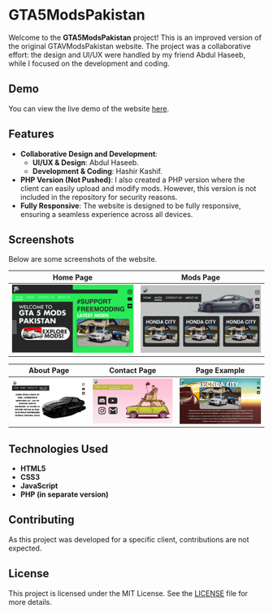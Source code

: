 # GTA5ModsPakistan

Welcome to the **GTA5ModsPakistan** project! This is an improved version of the original GTAVModsPakistan website. The project was a collaborative effort: the design and UI/UX were handled by my friend Abdul Haseeb, while I focused on the development and coding.

## Demo

You can view the live demo of the website [here](https://ihashir.github.io/gta5modspk).

## Features

- **Collaborative Design and Development**: 
  - **UI/UX & Design**: Abdul Haseeb.
  - **Development & Coding**: Hashir Kashif.
- **PHP Version (Not Pushed)**: I also created a PHP version where the client can easily upload and modify mods. However, this version is not included in the repository for security reasons.
- **Fully Responsive**: The website is designed to be fully responsive, ensuring a seamless experience across all devices.

## Screenshots

Below are some screenshots of the website.

| Home Page | Mods Page |
|-----------|-----------|
| ![Home](screens/home.png) | ![Mods](screens/mods.png) |

| About Page | Contact Page | Page Example |
|------------|--------------|--------------|
| ![About](screens/about.png) | ![Contact](screens/contact.png) | ![Page](screens/page.png) |

## Technologies Used

- **HTML5**
- **CSS3**
- **JavaScript**
- **PHP (in separate version)**

## Contributing

As this project was developed for a specific client, contributions are not expected.

## License

This project is licensed under the MIT License. See the [LICENSE](LICENSE) file for more details.
